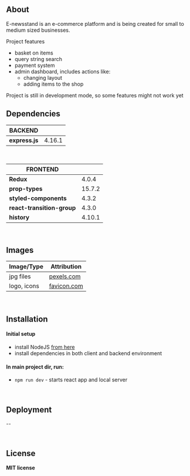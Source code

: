 ## About

E-newsstand is an e-commerce platform and is being created for small to medium sized businesses.

Project features
- basket on items 
- query string search
- payment system
- admin dashboard, includes actions like:
  - changing layout
  - adding items to the shop

Project is still in development mode, so some features might not work yet
<br/>

## Dependencies

|   BACKEND |  |
| ------------- | ------------- |
| **express.js** | 4.16.1  |

<br/>

|   FRONTEND |  |
| ------------- | ------------- |
| **Redux** | 4.0.4  |
| **prop-types** | 15.7.2  |
| **styled-components** | 4.3.2  |
| **react-transition-group** | 4.3.0  |
| **history** | 4.10.1  |

<br/>

## Images

|   Image/Type | Attribution |
| ------------- | ------------- |
| jpg files | [pexels.com](https://www.pexels.com/)  |
| logo, icons | [favicon.com](https://www.flaticon.com) 

<br/>

## Installation

#### Initial setup
- install NodeJS [from here](https://nodejs.org/en/)
- install dependencies in both client and backend environment

#### In main project dir, run:

- `npm run dev` - starts react app and local server


<br/>

## Deployment
--

<br/>

## License

**MIT license**